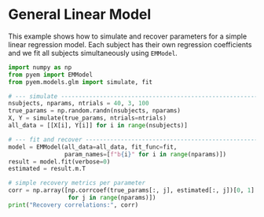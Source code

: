 # General Linear Model

This example shows how to simulate and recover parameters for a simple linear
regression model.  Each subject has their own regression coefficients and we fit
all subjects simultaneously using ``EMModel``.

```python
import numpy as np
from pyem import EMModel
from pyem.models.glm import simulate, fit

# --- simulate -------------------------------------------------------------
nsubjects, nparams, ntrials = 40, 3, 100
true_params = np.random.randn(nsubjects, nparams)
X, Y = simulate(true_params, ntrials=ntrials)
all_data = [[X[i], Y[i]] for i in range(nsubjects)]

# --- fit and recover ------------------------------------------------------
model = EMModel(all_data=all_data, fit_func=fit,
                param_names=[f"b{i}" for i in range(nparams)])
result = model.fit(verbose=0)
estimated = result.m.T

# simple recovery metrics per parameter
corr = np.array([np.corrcoef(true_params[:, j], estimated[:, j])[0, 1]
                 for j in range(nparams)])
print("Recovery correlations:", corr)
```
